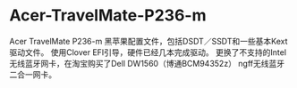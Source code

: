 # Acer-TravelMate-P236-m
Acer TravelMate P236-m 黑苹果配置文件，包括DSDT／SSDT和一些基本Kext驱动文件。
使用Clover EFI引导，硬件已经几本完成驱动。
更换了不支持的Intel无线蓝牙网卡，在淘宝购买了Dell DW1560（博通BCM94352z） ngff无线蓝牙二合一网卡。
